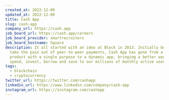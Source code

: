 ```yaml
---
created_at: 2022-12-09
updated_at: 2022-12-09
title: Cash App
slug: cash-app
company_url: https://cash.app
job_board_url: https://cash.app/careers
job_board_provider: smartrecruiters
job_board_hostname: Square
description: It all started with an idea at Block in 2013. Initially built to
  take the pain out of peer-to-peer payments, Cash App has gone from a simple
  product with a single purpose to a dynamic app, bringing a better way to send,
  spend, invest, borrow and save to our millions of monthly active users.
tags:
  - blockchain
  - cryptocurrency
twitter_url: https://twitter.com/cashapp
linkedin_url: https://www.linkedin.com/company/cash-app
instagram_url: https://instagram.com/cashapp
---
```


